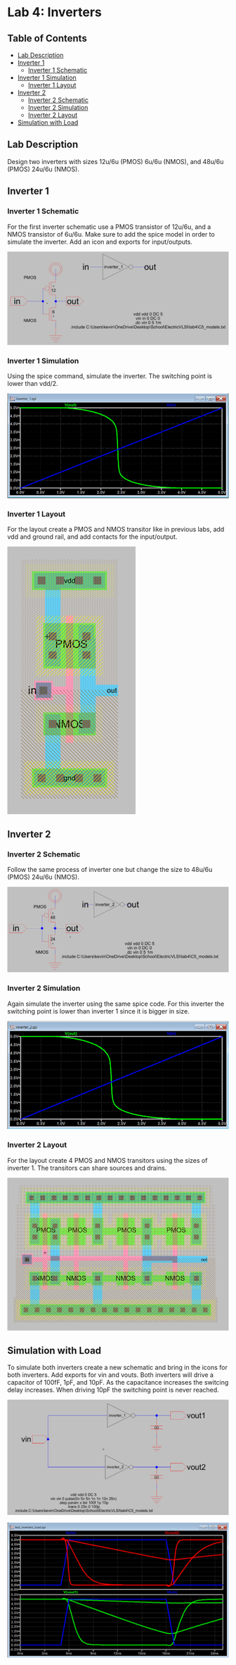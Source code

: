 # Lab 4: Inverters

## Table of Contents
- [Lab Description](#lab-description)
- [Inverter 1](#inveter-1)
  - [Inverter 1 Schematic](#inveter-1-schematic)
- [Inverter 1 Simulation](#inveter-1-simulation)
  - [Inverter 1 Layout](#inveter-1-layout)
- [Inverter 2](#inveter-1)
  - [Inverter 2 Schematic](#inveter-2-schematic)
  - [Inverter 2 Simulation](#inveter-2-simulation)
  - [Inverter 2 Layout](#inveter-2-layout)
- [Simulation with Load](simulation-with-load)


## Lab Description
Design two inverters with sizes 12u/6u (PMOS) 6u/6u (NMOS), and 
48u/6u (PMOS) 24u/6u (NMOS).

## Inverter 1

### Inverter 1 Schematic
For the first inverter schematic use a PMOS transistor of 12u/6u, and a NMOS transistor of 6u/6u.
Make sure to add the spice model in order to simulate the inverter. Add an icon and exports for input/outputs.

![image](https://github.com/KevinF-DU/ENCE_3501_VLSI_Class2023/blob/main/Lab4/images/inverter_1_sch.png)

### Inverter 1 Simulation
Using the spice command, simulate the inverter. The switching point is lower than vdd/2.

![image](https://github.com/KevinF-DU/ENCE_3501_VLSI_Class2023/blob/main/Lab4/images/inverter_1_sim.png)


### Inverter 1 Layout
For the layout create a PMOS and NMOS transitor like in previous labs, add vdd and ground rail, and add contacts for the input/output.

![image](https://github.com/KevinF-DU/ENCE_3501_VLSI_Class2023/blob/main/Lab4/images/inverter_1_lay.png)

## Inverter 2

### Inverter 2 Schematic
Follow the same process of inverter one but change the size to 48u/6u (PMOS) 24u/6u (NMOS).

![image](https://github.com/KevinF-DU/ENCE_3501_VLSI_Class2023/blob/main/Lab4/images/inverter_2_sch.png)

### Inverter 2 Simulation
Again simulate the inverter using the same spice code. For this inverter the switching point is lower than inverter 1 since it is bigger in size.

![image](https://github.com/KevinF-DU/ENCE_3501_VLSI_Class2023/blob/main/Lab4/images/inverter_2_sim.png)

### Inverter 2 Layout
For the layout create 4 PMOS and NMOS transitors using the sizes of inverter 1. The transitors can share sources and drains.

![image](https://github.com/KevinF-DU/ENCE_3501_VLSI_Class2023/blob/main/Lab4/images/inverter_2_lay.png)

## Simulation with Load
To simulate both inverters create a new schematic and bring in the icons for both inverters. Add exports for vin and vouts.
Both inverters will drive a capacitor of 100fF, 1pF, and 10pF. As the capacitance increases the switcing delay increases. When driving 10pF the switching point is never reached.

![image](https://github.com/KevinF-DU/ENCE_3501_VLSI_Class2023/blob/main/Lab4/images/load_test_sch.png)

![image](https://github.com/KevinF-DU/ENCE_3501_VLSI_Class2023/blob/main/Lab4/images/load_test_sim.png)



